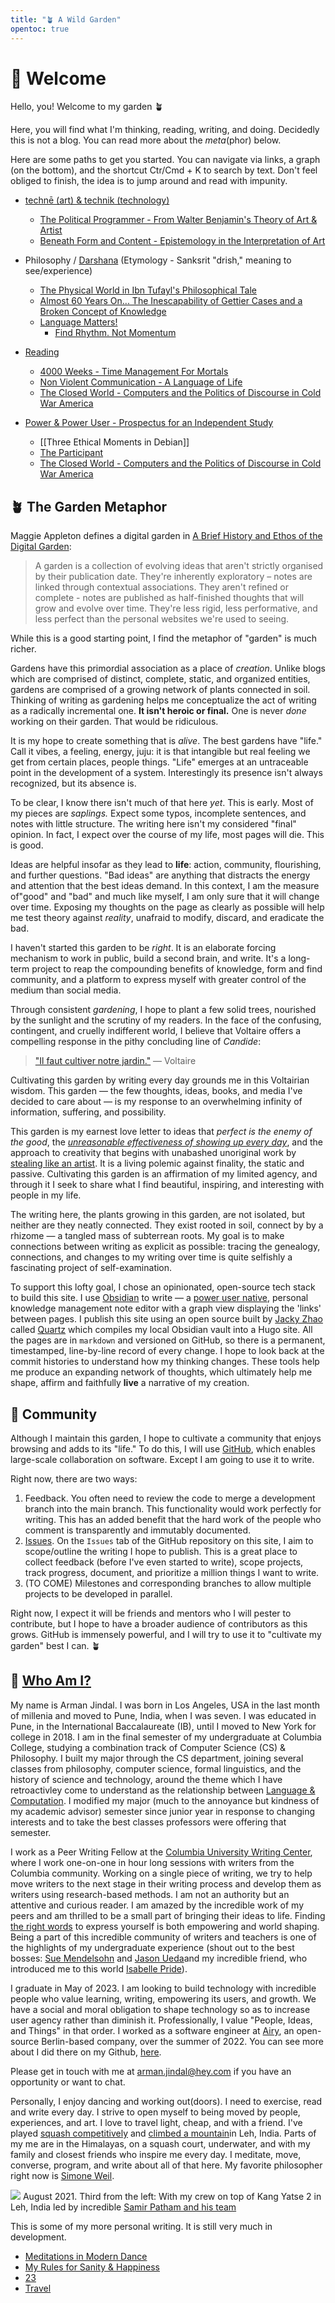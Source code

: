 ```yaml
---
title: "🪴 A Wild Garden"
opentoc: true
---
```


#  🌊 Welcome 

Hello, you! Welcome to my garden 🪴 

Here, you will find what I'm thinking, reading, writing, and doing. Decidedly this is not a blog. You can read more about the *meta*(phor) below.  

Here are some paths to get you started. You can navigate via links, a graph (on the bottom), and the shortcut Ctr/Cmd + K to search by text. Don't feel obliged to finish, the idea is to jump around and read with impunity.

-  [technē (art) & technik (technology)](https://en.wikipedia.org/wiki/Techne)
	-  [The Political Programmer - From Walter Benjamin's Theory of Art & Artist](digital-garden/The-Political-Programmer.md) 
	-  [Beneath Form and Content - Epistemology in the Interpretation of Art](digital-garden/Beyond-Form-Content.md)

- Philosophy / [Darshana](https://en.wikipedia.org/wiki/Hindu_philosophy#:~:text=In%20Indian%20tradition%2C%20the%20word,authoritative%2C%20important%20source%20of%20knowledge.) (Etymology - Sanksrit "drish," meaning to see/experience)
	- [The Physical World in Ibn Tufayl's Philosophical Tale](digital-garden/Ibn-Tufayl.md)
	- [Almost 60 Years On... The Inescapability of Gettier Cases and a Broken Concept of Knowledge](digital-garden/The-Inescapability-of-Gettier%20Cases.md)
	- [Language Matters!](digital-garden/Language%20Matters.md)
		- [Find Rhythm. Not Momentum](digital-garden/Rhythm-Not-Momentum.md)

- [Reading](digital-garden/Reading%20&%20Books/Philosophy%20of%20Reading.md)
	- [4000 Weeks - Time Management For Mortals](digital-garden/Reading%20&%20Books/Living%20Book%20Commentaries/4000%20Weeks%20-%20Time%20Management%20For%20Mortals.md)
	- [Non Violent Communication - A Language of Life](digital-garden/Reading%20&%20Books/Living%20Book%20Commentaries/Non%20Violent%20Communication%20-%20A%20Language%20of%20Life.md)
	- [The Closed World - Computers and the Politics of Discourse in Cold War America](digital-garden/Reading%20&%20Books/Book%20Notes/The%20Closed%20World%20-%20Computers%20and%20the%20Politics%20of%20Discourse%20in%20Cold%20War%20America.md)

-  [Power & Power User - Prospectus for an Independent Study](digital-garden/Independent%20Study/Power%20&%20Power%20User%20-%20Prospectus.md)
	- [[Three Ethical Moments in Debian]]
	- [The Participant](The%20Participant.md)
	- [The Closed World - Computers and the Politics of Discourse in Cold War America](digital-garden/Reading%20&%20Books/Book%20Notes/The%20Closed%20World%20-%20Computers%20and%20the%20Politics%20of%20Discourse%20in%20Cold%20War%20America.md)

## 🪴 The Garden Metaphor 

Maggie Appleton defines a digital garden in [A Brief History and Ethos of the Digital Garden](https://maggieappleton.com/garden-history):

> A garden is a collection of evolving ideas that aren't strictly organised by their publication date. They're inherently exploratory – notes are linked through contextual associations. They aren't refined or complete - notes are published as half-finished thoughts that will grow and evolve over time. They're less rigid, less performative, and less perfect than the personal websites we're used to seeing.

While this is a good starting point, I find the metaphor of "garden" is much richer.

Gardens have this primordial association as a place of *creation*. Unlike blogs which are comprised of distinct, complete, static, and organized entities, gardens are comprised of a growing network of plants connected in soil. Thinking of writing as gardening helps me conceptualize the act of writing as a radically incremental one. **It isn't heroic or final.**  One is never *done* working on their garden. That would be ridiculous. 

It is my hope to create something that is *alive*. The best gardens have "life." Call it vibes, a feeling, energy, juju: it is that intangible but real feeling we get from certain  places, people things. "Life" emerges at an untraceable point in the development of a system. Interestingly its presence isn't always recognized, but its absence is. 

To be clear, I know there isn't much of that here *yet*. This is early. Most of my pieces are *saplings.* Expect some typos, incomplete sentences, and notes with little structure. The writing here isn't my considered "final" opinion. In fact, I expect over the course of my life, most pages will die. This is good. 

Ideas are helpful insofar as they lead to **life**: action, community, flourishing, and further questions. "Bad ideas" are anything that distracts the energy and attention that the best ideas demand. In this context, I am the measure of"good" and "bad" and much like myself, I am only sure that it will change over time. Exposing my thoughts on the page as clearly as possible will help me test theory against *reality*, unafraid to modify, discard, and eradicate the bad.

I haven't started this garden to be *right*. It is an elaborate forcing mechanism to work in public, build a second brain, and write.  It's a long-term project to reap the compounding benefits of knowledge, form and find community, and a platform to express myself with greater control of the medium than social media. 

Through consistent *gardening*, I hope to plant a few solid trees, nourished by the sunlight and the scrutiny of my readers. In the face of the confusing, contingent, and cruelly indifferent world, I believe that Voltaire offers a compelling response in the pithy concluding line of *Candide*: 

> [ "Il faut cultiver notre jardin."](https://www.theschooloflife.com/article/cultivate-own-garden-voltaire/)  — Voltaire

Cultivating this garden by writing every day grounds me in this Voltairian wisdom. This garden — the few thoughts, ideas, books, and media I've decided to care about — is my response to an overwhelming infinity of information, suffering, and possibility.

This garden is my earnest love letter to ideas that *perfect is the enemy of the good*, the *[unreasonable effectiveness of showing up every day](https://typesense.org/blog/the-unreasonable-effectiveness-of-just-showing-up-everyday/)*, and the approach to creativity that begins with unabashed unoriginal work by [stealing like an artist](https://en.wikipedia.org/wiki/Steal_Like_an_Artist). It is a living polemic against finality, the static and passive. Cultivating this garden is an affirmation of my limited agency, and through it I seek to share what I find beautiful, inspiring, and interesting with people in my life. 

The writing here, the plants growing in this garden, are not isolated, but neither are they neatly connected. They exist rooted in soil, connect by by a rhizome — a tangled mass of subterrean  roots. My goal is to make connections between writing as explicit as possible: tracing the genealogy, connections, and changes to my writing over time is quite selfishly a fascinating project of self-examination.

To support this lofty goal, I chose an opinionated, open-source tech stack to build this site. I use [Obsidian](https://obsidian.md/) to write — a [power user native](digital-garden/Independent%20Study/Power%20&%20Power%20User%20-%20Prospectus.md), personal knowledge management note editor with a graph view displaying the 'links' between pages. I publish this site using an open source built by [Jacky Zhao](https://jzhao.xyz/) called [Quartz](https://github.com/jackyzha0/quartz#quartz) which compiles my local Obsidian vault into a Hugo site. All the pages are in `markdown` and versioned on GitHub, so there is a permanent, timestamped, line-by-line record of every change. I hope to look back at the commit histories to understand how my thinking changes. These tools help me produce an expanding network of thoughts, which ultimately help me shape, affirm and faithfully **live** a narrative of my creation. 


## 🚀 Community 
Although I maintain this garden, I hope to cultivate a community that enjoys browsing and adds to its "life."  To do this, I will use [GitHub](https://github.com/armanjindal/armanjindal.github.io), which enables large-scale collaboration on software. Except I am going to use it to write. 

Right now, there are two ways:
1. Feedback. You often need to review the code to merge a development branch into the main branch. This functionality would work perfectly for writing. This has an added benefit that the hard work of the people who comment is transparently and immutably documented. 
2. [Issues](https://github.com/armanjindal/armanjindal.github.io/issues). On the `Issues` tab of the GitHub repository on this site, I aim to scope/outline the writing I hope to publish. This is a great place to collect feedback (before I've even started to write), scope projects, track progress, document, and prioritize a million things I want to write. 
3. (TO COME) Milestones and corresponding branches to allow multiple projects to be developed in parallel. 

Right now, I expect it will be friends and mentors who I will pester to contribute, but I hope to have a broader audience of contributors as this grows. GitHub is immensely powerful, and I will try to use it to "cultivate my garden" best I can. 🪴


## 🧐 [Who Am I?](https://youtu.be/fR5-x7v7UkE?t=37) 

My name is Arman Jindal. I was born in Los Angeles, USA in the last month of millenia and moved to Pune, India, when I was seven. I was educated in Pune, in the International Baccalaureate (IB), until I moved to New York for college in 2018. I am in the final semester of my undergraduate at Columbia College, studying a combination track of Computer Science (CS) & Philosophy. I built my major through the CS department, joining several classes from philosophy, computer science, formal linguistics, and the history of science and technology, around the theme which I have retroactivley come to understand as the relationship between [Language & Computation](digital-garden/College%20-%20Knowledge%20and%20Computation.md). I modified my major (much to the annoyance but kindness of my academic advisor) semester since junior year in response to changing interests and to take the best classes professors were offering that semester. 

I work as a Peer Writing Fellow at the [Columbia University Writing Center](https://www.college.columbia.edu/core/node/4083), where I work one-on-one in hour long sessions with writers from the Columbia community. Working on a single piece of writing, we try to help move writers to the next stage in their writing process and develop them as writers using research-based methods. I am not an authority but an attentive and curious reader. I am amazed by the incredible work of my peers and am thrilled to be a small part of bringing their ideas to life. Finding [the right words](digital-garden/Searching%20for%20the%20Right%20Word.md) to express yourself is both empowering and world shaping. Being a part of this incredible community of writers and teachers is one of the highlights of my undergraduate experience (shout out to the best bosses: [Sue Mendelsohn](https://english.columbia.edu/content/sue-mendelsohn) and [Jason Ueda](https://www.college.columbia.edu/core/uwp/writing-center/consultants#JasonU)and my incredible friend, who introduced me to this world [Isabelle Pride](https://www.linkedin.com/in/isabellepride/)).

I graduate in May of 2023. I am looking to build technology with incredible people who value learning, writing, empowering its users, and growth. We have a social and moral obligation to shape technology so as to increase user agency rather than diminish it.  Professionally, I value "People, Ideas, and Things" in that order. I worked as a software engineer at [Airy](https://airy.co/), an open-source Berlin-based company, over the summer of 2022. You can see more about I did there on my Github, [here](https://github.com/airyhq/airy/pulls?q=is%3Aclosed+author%3Aarmanjindal). 

Please get in touch with me at arman.jindal@hey.com if you have an opportunity or want to chat. 

Personally, I enjoy dancing and working out(doors). I need to exercise, read and write every day. I strive to open myself to being moved by people, experiences, and art. I love to travel light, cheap, and with a friend. I've played [squash competitively](https://www.youtube.com/watch?v=BZ3n9XHfAy8&t=1575s) and [climbed a mountain](https://adventure-pulse.com/mountaineering/kang-yatse-2)in Leh, India. Parts of my me are in the Himalayas, on a squash court, underwater, and with my family and closest friends who inspire me every day.  I meditate, move, converse, program, and write about all of that here. My favorite philosopher right now is [Simone Weil](https://en.wikipedia.org/wiki/Simone_Weil).


![](Kang%20Yatse.jpg)
August 2021. Third from the left: With my crew on top of Kang Yatse 2 in Leh, India led by incredible [Samir Patham and his team](https://adventure-pulse.com/)

This is some of my more personal writing. It is still very much in development. 

- [Meditations in Modern Dance](digital-garden/Meditations%20on%20Modern%20Dance.md)
- [My Rules for Sanity & Happiness](private/My%20Rules%20for%20Sanity%20&%20Happiness.md)
- [23](private/23.md)
- [Travel](Travel)


